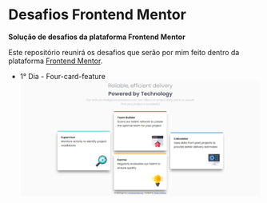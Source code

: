 # Desafios Frontend Mentor
**Solução de desafios da plataforma Frontend Mentor**

Este repositório reunirá os desafios que serão por mim feito dentro da plataforma [Frontend Mentor](https://www.frontendmentor.io/solutions).

- 1° Dia - Four-card-feature
![](./four-card-feature/design/result.png)